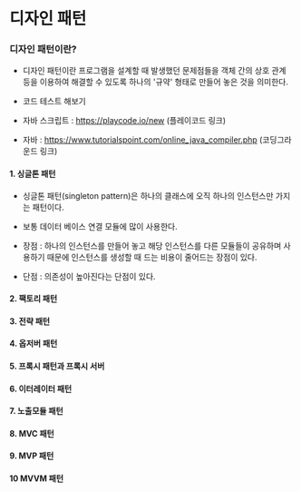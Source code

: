 # 디자인 패턴

### 디자인 패턴이란?
- 디자인 패턴이란 프로그램을 설계할 때 발생했던 문제점들을 객체 간의 상호 관계 등을 이용하여 해결할 수 있도록 하나의 '규약' 형태로 만들어 놓은 것을 의미한다. 

- 코드 테스트 해보기
- 자바 스크립트 : https://playcode.io/new (플레이코드 링크)
- 자바 : https://www.tutorialspoint.com/online_java_compiler.php (코딩그라운드 링크)

#### 1. 싱글톤 패턴
- 싱글톤 패턴(singleton pattern)은 하나의 클래스에 오직 하나의 인스턴스만 가지는 패턴이다. 
- 보통 데이터 베이스 연결 모듈에 많이 사용한다. 

- 장점 : 하나의 인스턴스를 만들어 놓고 해당 인스턴스를 다른 모듈들이 공유하며 사용하기 때문에 인스턴스를 생성할 때 드는 비용이 줄어드는 장점이 있다.
- 단점 : 의존성이 높아진다는 단점이 있다.

#### 2. 팩토리 패턴
#### 3. 전략 패턴
#### 4. 옵저버 패턴
#### 5. 프록시 패턴과 프록시 서버
#### 6. 이터레이터 패턴
#### 7. 노출모듈 패턴
#### 8. MVC 패턴 
#### 9. MVP 패턴
#### 10 MVVM 패턴
